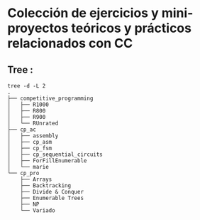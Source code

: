 
# Colección de ejercicios y mini-proyectos teóricos y prácticos relacionados con CC

## Tree :
```
tree -d -L 2
.
├── competitive_programming
│   ├── R1000
│   ├── R800
│   ├── R900
│   └── RUnrated
├── cp_ac
│   ├── assembly
│   ├── cp_asm
│   ├── cp_fsm
│   ├── cp_sequential_circuits
│   ├── ForFillEnumerable
│   └── marie
└── cp_pro
    ├── Arrays
    ├── Backtracking
    ├── Divide & Conquer
    ├── Enumerable Trees
    ├── NP
    └── Variado
```
